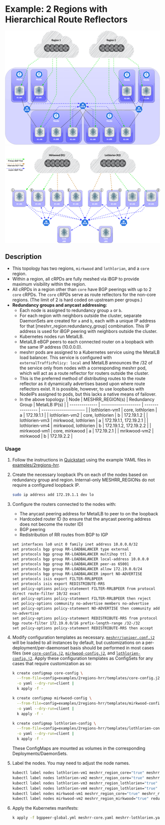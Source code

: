 # Example: 2 Regions with Hierarchical Route Reflectors
![Example Topology](../../assets/2regions-hrr.png)
![Example RR Hierarchy](../../assets/2regions-hrr-hierarchy.png)

## Description
* This topology has two regions, `mirkwood` and `lothlorian`, and a `core` region.
* Within a region, all cRPDs are fully meshed via iBGP to provide maximum visibility within the region.
* All cRPDs in a region other than `core` have BGP peerings with up to 2 `core` cRPDs. The `core` cRPDs serve as route reflectors for the non-core regions. (The limit of 2 is hard coded on upstream peer groups.)
* **Redundancy groups and anycast addressing:**
  * Each node is assigned to redundancy group `a` or `b`.
  * For each region with neighbors outside the cluster, separate DaemonSets are created for `a` and `b`, each with a unique IP address for that [meshrr_region:redundancy_group] combination. This IP address is used for iBGP peering with neighbors outside the cluster.
  * Kubernetes nodes run MetalLB.
  * MetalLB eBGP peers to each connected router on a loopback with the same IP address (10.0.0.0).
  * meshrr pods are assigned to a Kubernetes service using the MetalLB load balancer. This service is configured with `externalTrafficPolicy: local` and MetalLB announces the /32 of the service only from nodes with a corresponding meshrr pod, which will act as a route reflector for routers outside the cluster.
  * This is the preferred method of distributing routes to the route reflector as it dynamically advertises based upon where route reflectors exist. It is possible, however, to use loopbacks with NodeIPs assigned to pods, but this lacks a native means of failover.
  * In the above topology:
    | Node           | MESHRR_REGION(s)     | Redundancy Group | MetalLB IP(s)          |
    | -------------- | -------------------- | ---------------- | ---------------------- |
    | lothlorien-vm1 | core, lothlorien     | a                | 172.19.1.1             |
    | lothlorien-vm2 | core, lothlorien     | b                | 172.19.1.2             |
    | lothlorien-vm3 | mirkwood, lothlorien | a                | 172.19.1.1, 172.19.2.1 |
    | lothlorien-vm4 | mirkwood, lothlorien | b                | 172.19.1.2, 172.19.2.2 |
    | mirkwood-vm1   | core, mirkwood       | a                | 172.19.2.1             |
    | mrikwood-vm2   | mirkwood             | b                | 172.19.2.2             |



### Usage
1.  Follow the instructions in [Quickstart](../../README.md#Quickstart) using the example YAML files in [examples/2regions-hrr](.).

2.  Create the necessary loopback IPs on each of the nodes based on redundancy group and region. Internal-only MESHRR_REGIONs do not require a configured loopback IP.

    ```bash
    sudo ip address add 172.19.1.1 dev lo
    ```

3.  Configure the routers connected to the nodes with:
    *  The anycast peering address for MetalLB to peer to on the loopback
    *  Hardcoded router ID (to ensure that the anycast peering address does not become the router ID)
    *  BGP peering
    *  Redistribution of RR routes from BGP to IGP
    ```junos
    set interfaces lo0 unit 0 family inet address 10.0.0.0/32
    set protocols bgp group RR-LOADBALANCER type external
    set protocols bgp group RR-LOADBALANCER multihop ttl 2
    set protocols bgp group RR-LOADBALANCER local-address 10.0.0.0
    set protocols bgp group RR-LOADBALANCER peer-as 65001
    set protocols bgp group RR-LOADBALANCER allow 172.19.0.0/24
    set protocols bgp group RR-LOADBALANCER import NO-ADVERTISE
    set protocols isis export FILTER-RRLBPEER
    set protocols isis export REDISTRIBUTE-RRS
    set policy-options policy-statement FILTER-RRLBPEER from protocol direct route-filter 10/32 exact
    set policy-options policy-statement FILTER-RRLBPEER then reject
    set policy-options community no-advertise members no-advertise
    set policy-options policy-statement NO-ADVERTISE then community add no-advertise
    set policy-options policy-statement REDISTRIBUTE-RRS from protocol bgp route-filter 172.19.0.0/16 prefix-length-range /32-/32
    set policy-options policy-statement REDISTRIBUTE-RRS then accept
    ```

4.  Modify configuration templates as necessary. [`meshrr/juniper.conf.j2`](../../meshrr/defaults/juniper-ipv4rr.conf.j2) will be loaded to all instances by default, but customizations on a per-deployment/per-daemonset basis should be performed in most cases files (see [`core-config.j2`](templates/core-config.j2), [`mirkwood-config.j2`](templates/mirkwood-config.j2), and [`lothlorien-config.j2`](templates/lothlorien-config.j2).
Apply these configuration templates as ConfigSets for any cases that require customization as so:

    ```bash
    k create configmap core-config \
      --from-file=config=examples/2regions-hrr/templates/core-config.j2 \
      -o yaml --dry-run=client |
      k apply -f -
    ```

    ```bash
    k create configmap mirkwood-config \
      --from-file=config=examples/2regions-hrr/templates/mirkwood-config.j2 \
      -o yaml --dry-run=client |
      k apply -f -
    ```

    ```bash
    k create configmap lothlorien-config \
      --from-file=config=examples/2regions-hrr/templates/lothlorien-config.j2 \
      -o yaml --dry-run=client |
      k apply -f -
    ```

    These ConfigMaps are mounted as volumes in the corresponding Deployments/DaemonSets.

5.  Label the nodes. You may need to adjust the node names.
    ```bash
    kubectl label nodes lothlorien-vm1 meshrr_region_core="true" meshrr_region_lothlorien="true" redundancy_group=a
    kubectl label nodes lothlorien-vm2 meshrr_region_core="true" meshrr_region_lothlorien="true" redundancy_group=b
    kubectl label nodes lothlorien-vm3 meshrr_region_lothlorien="true" meshrr_region_mirkwood="true" redundancy_group=a
    kubectl label nodes lothlorien-vm4 meshrr_region_lothlorien="true" meshrr_region_mirkwood="true" redundancy_group=b
    kubectl label nodes mirkwood-vm1 meshrr_region_core="true" meshrr_region_mirkwood="true" redundancy_group=a
    kubectl label nodes mirkwood-vm2 meshrr_region_mirkwood="true" redundancy_group=b
    ```

6.  Apply the Kubernetes manifests:
    ```bash
    k apply -f bgppeer-global.yml meshrr-core.yaml meshrr-lothlorien.yaml meshrr-mirkwood.yaml
    ```